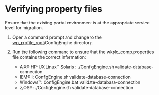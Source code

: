 # Verifying property files

Ensure that the existing portal environment is at the appropriate service level for migration.

1.  Open a command prompt and change to the [wp\_profile\_root](../reference/wpsdirstr.md#wp_profile_root)/ConfigEngine directory.

2.  Run the following command to ensure that the wkplc\_comp.properties file contains the correct information:

    -   AIX® HP-UX Linux™ Solaris : ./ConfigEngine.sh validate-database-connection
    -   IBM® i: ConfigEngine.sh validate-database-connection
    -   Windows™: ConfigEngine.bat validate-database-connection
    -   z/OS®: ./ConfigEngine.sh validate-database-connection


